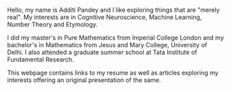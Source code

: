 Hello, my name is Additi Pandey and I like exploring things that are "merely real". My interests are in Cognitive Neuroscience, Machine Learning, Number Theory and Etymology.

<p>I did my master's in Pure Mathematics from Imperial College London and my bachelor's in Mathematics from Jesus and Mary College, University of Delhi. I also attended a graduate summer school at Tata Institute of Fundamental Research.<p>

<p>This webpage contains links to my resume as well as articles exploring my interests offering an original presentation of the same.<p>
